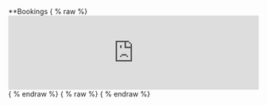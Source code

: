 **Bookings 
{ % raw %} <iframe id="appointy-iframe" class="no-border" src="https://booking.appointy.com/cityzenbrisbane?isgadget=1&autoheight=1" scrolling="no" width="100%"  frameBorder="0"></iframe>{ % endraw %} 
{ % raw %} <script> (function() { const ifrm = document.getElementById("appointy-iframe"); window.addEventListener("message", function (e) { const d = e.data || {}; if (d.type === "height") { ifrm.style.height = d.data + 'px'; } if (d.type === "scroll") { ifrm.scrollIntoView(); } }); })(); </script> { % endraw %}
